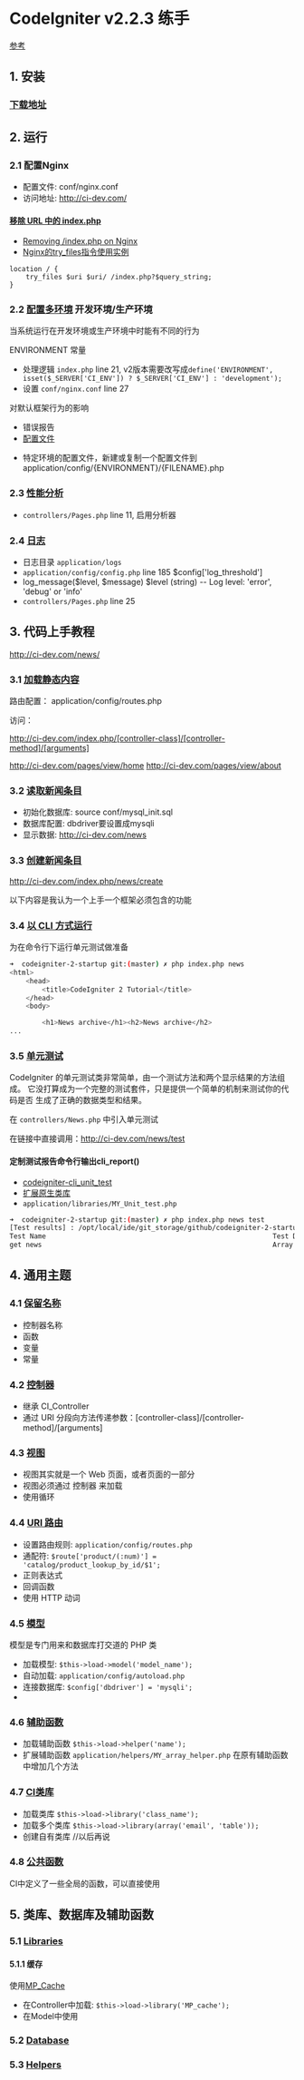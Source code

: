 # CodeIgniter v2.2.3 练手
[参考](http://wiki.li3huo.com/CodeIgniter)

## 1. 安装

### [下载地址](https://github.com/bcit-ci/CodeIgniter/releases)

## 2. 运行

### 2.1 配置Nginx
 * 配置文件: conf/nginx.conf
 * 访问地址: http://ci-dev.com/

#### [移除 URL 中的 index.php](http://codeigniter.org.cn/user_guide/general/urls.html)
* [Removing /index.php on Nginx](https://laracasts.com/discuss/channels/general-discussion/remving-indexphp-completely)
* [Nginx的try_files指令使用实例](https://www.hi-linux.com/posts/53878.html)


```nginx
location / {
    try_files $uri $uri/ /index.php?$query_string;
}
```

### 2.2 [配置多环境](http://codeigniter.org.cn/user_guide/general/environments.html) 开发环境/生产环境
当系统运行在开发环境或生产环境中时能有不同的行为

ENVIRONMENT 常量

 * 处理逻辑 `index.php` line 21, v2版本需要改写成`define('ENVIRONMENT', isset($_SERVER['CI_ENV']) ? $_SERVER['CI_ENV'] : 'development');`
 * 设置 `conf/nginx.conf` line 27

对默认框架行为的影响

 * 错误报告
 * [配置文件](http://codeigniter.org.cn/user_guide/libraries/config.html)
  - 特定环境的配置文件，新建或复制一个配置文件到 application/config/{ENVIRONMENT}/{FILENAME}.php

### 2.3 [性能分析](http://codeigniter.org.cn/user_guide/general/profiling.html)
 * `controllers/Pages.php` line 11, 启用分析器

### 2.4 [日志](http://codeigniter.org.cn/user_guide/general/errors.html)
 * 日志目录 `application/logs`
 * `application/config/config.php` line 185 $config['log_threshold']
 * log_message($level, $message) $level (string) -- Log level: 'error', 'debug' or 'info'
 * `controllers/Pages.php` line 25

## 3. 代码上手教程
http://ci-dev.com/news/

### 3.1 [加载静态内容](http://codeigniter.org.cn/user_guide/tutorial/static_pages.html)

路由配置： application/config/routes.php

访问：

http://ci-dev.com/index.php/[controller-class]/[controller-method]/[arguments]

http://ci-dev.com/pages/view/home
http://ci-dev.com/pages/view/about

### 3.2 [读取新闻条目](http://codeigniter.org.cn/user_guide/tutorial/news_section.html)
 * 初始化数据库: source conf/mysql_init.sql
 * 数据库配置: dbdriver要设置成mysqli
 * 显示数据: http://ci-dev.com/news

### 3.3 [创建新闻条目](http://codeigniter.org.cn/user_guide/tutorial/create_news_items.html)

http://ci-dev.com/index.php/news/create

以下内容是我认为一个上手一个框架必须包含的功能

### 3.4 [以 CLI 方式运行](http://codeigniter.org.cn/user_guide/general/cli.html)
为在命令行下运行单元测试做准备

```bash
➜  codeigniter-2-startup git:(master) ✗ php index.php news
<html>
    <head>
        <title>CodeIgniter 2 Tutorial</title>
    </head>
    <body>

        <h1>News archive</h1><h2>News archive</h2>
...
```

### 3.5 [单元测试](http://codeigniter.org.cn/user_guide/libraries/unit_testing.html)
CodeIgniter 的单元测试类非常简单，由一个测试方法和两个显示结果的方法组成。 它没打算成为一个完整的测试套件，只是提供一个简单的机制来测试你的代码是否 生成了正确的数据类型和结果。

在 `controllers/News.php` 中引入单元测试

在链接中直接调用：http://ci-dev.com/news/test

#### 定制测试报告命令行输出cli_report()
 * [codeigniter-cli_unit_test](https://github.com/ashiina/codeigniter-cli_unit_test)
 * [扩展原生类库](http://codeigniter.org.cn/user_guide/general/creating_libraries.html)
 * `application/libraries/MY_Unit_test.php`

```bash
➜  codeigniter-2-startup git:(master) ✗ php index.php news test
[Test results] : /opt/local/ide/git_storage/github/codeigniter-2-startup/application/controllers/news.php
Test Name                                                    	 Test Datatype        	 Expected Datatype    	 Result 	 Notes                
get news                                                     	 Array                	 Array                	 Passed
```

## 4. 通用主题

### 4.1 [保留名称](http://codeigniter.org.cn/user_guide/general/reserved_names.html)
 * 控制器名称
 * 函数
 * 变量
 * 常量

### 4.2 [控制器](http://codeigniter.org.cn/user_guide/general/controllers.html)
 * 继承 CI_Controller
 * 通过 URI 分段向方法传递参数：[controller-class]/[controller-method]/[arguments]

### 4.3 [视图](http://codeigniter.org.cn/user_guide/general/views.html)
 * 视图其实就是一个 Web 页面，或者页面的一部分
 * 视图必须通过 控制器 来加载
 * 使用循环

### 4.4 [URI 路由](http://codeigniter.org.cn/user_guide/general/routing.html)
 * 设置路由规则: `application/config/routes.php`
 * 通配符: `$route['product/(:num)'] = 'catalog/product_lookup_by_id/$1';`
 * 正则表达式
 * 回调函数
 * 使用 HTTP 动词

### 4.5 [模型](http://codeigniter.org.cn/user_guide/general/models.html) 
模型是专门用来和数据库打交道的 PHP 类

 * 加载模型: `$this->load->model('model_name');`
 * 自动加载: `application/config/autoload.php`
 * 连接数据库: `$config['dbdriver'] = 'mysqli';`
 * 

### 4.6 [辅助函数](http://codeigniter.org.cn/user_guide/general/helpers.html) 
 * 加载辅助函数 `$this->load->helper('name');`
 * 扩展辅助函数 `application/helpers/MY_array_helper.php` 在原有辅助函数中增加几个方法

### 4.7 [CI类库](http://codeigniter.org.cn/user_guide/general/libraries.html) 
 * 加载类库 `$this->load->library('class_name');`
 * 加载多个类库 `$this->load->library(array('email', 'table'));`
 * 创建自有类库 //以后再说

### 4.8 [公共函数](http://codeigniter.org.cn/user_guide/general/common_functions.html) 
CI中定义了一些全局的函数，可以直接使用

## 5. 类库、数据库及辅助函数
### 5.1 [Libraries](http://codeigniter.org.cn/user_guide/libraries/index.html)

#### 5.1.1 缓存
使用[MP_Cache](https://github.com/bcit-ci/CodeIgniter/wiki/MP-Cache:-Simple-flexible-Caching-of-parts-of-code)

 * 在Controller中加载: `$this->load->library('MP_cache');`
 * 在Model中使用

### 5.2 [Database](http://codeigniter.org.cn/user_guide/database/index.html)

### 5.3 [Helpers](http://codeigniter.org.cn/user_guide/helpers/index.html)